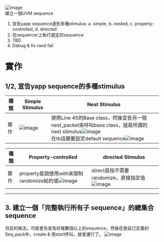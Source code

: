 ![image](https://github.com/user-attachments/assets/9fec714e-2ffa-4213-a2df-23f886bd9e12)  
建立一個UVM sequence
1. 宣告yapp sequence達到多種stimulus: a. simple, b. nested, c. property-controlled, d. directed
2. 在sequencer上執行選定的sequence
3. TBD
4. Debug & fix rand fail


# 實作
## 1/2, 宣告yapp sequence的多種stimulus
|種類|Simple Stimulus|Nest Stimulus|
|-|-|-|
|實作|![image](https://github.com/user-attachments/assets/20c08d76-670f-4c29-a487-5c1aca3a1dcf)|使用Line 45的Base class，然後宣告另一個nest_packet來呼叫base class，就是所謂的nest stimulus![image](https://github.com/user-attachments/assets/531b4de7-5997-4cbe-92e6-6d23375de807)<br>在tb這層要設定default sequence![image](https://github.com/user-attachments/assets/7691e9fb-b1d8-4d3a-956a-3823c70e72a7)|

|種類|Property-controlled|directed Stimulus|
|-|-|-|
|實作|property是說使用with來限制randomize給的值![image](https://github.com/user-attachments/assets/dd8c578d-f851-437a-991c-bf0bf5a6758f)|direct是指不需要randomize，直接指定值![image](https://github.com/user-attachments/assets/f1eaf9ee-60f8-450f-8f71-3fa841bd1833)|

---
## 3. 建立一個「完整執行所有子 sequence」的總集合 sequence
目前的做法，可能會先宣告好複數個以上的sequence，然後在我自己定義的Seq_pack中，create & 用start呼叫，就會運行了。
![image](https://github.com/user-attachments/assets/86a9223c-aeff-43b8-9051-76bb37e52365)
